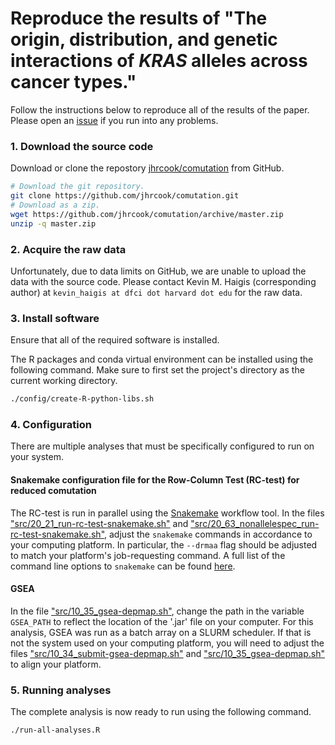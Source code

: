 # Reproduce the results of "The origin, distribution, and genetic interactions of *KRAS* alleles across cancer types."

Follow the instructions below to reproduce all of the results of the paper.
Please open an [issue](https://github.com/jhrcook/comutation/issues) if you run into any problems.

### 1. Download the source code

Download or clone the repostory [jhrcook/comutation](https://github.com/jhrcook/comutation/tree/resubmission) from GitHub.

```bash
# Download the git repository.
git clone https://github.com/jhrcook/comutation.git
# Download as a zip.
wget https://github.com/jhrcook/comutation/archive/master.zip
unzip -q master.zip

```

### 2. Acquire the raw data

Unfortunately, due to data limits on GitHub, we are unable to upload the data with the source code.
Please contact Kevin M. Haigis (corresponding author) at `kevin_haigis at dfci dot harvard dot edu` for the raw data.


### 3. Install software

Ensure that all of the required software is installed.

The R packages and conda virtual environment can be installed using the following command.
Make sure to first set the project's directory as the current working directory.

```bash
./config/create-R-python-libs.sh
```

### 4. Configuration

There are multiple analyses that must be specifically configured to run on your system.

#### Snakemake configuration file for the Row-Column Test (RC-test) for reduced comutation

The RC-test is run in parallel using the [Snakemake](https://snakemake.readthedocs.io/en/stable/) workflow tool.
In the files ["src/20_21_run-rc-test-snakemake.sh"](src/20_21_run-rc-test-snakemake.sh) and ["src/20_63_nonallelespec_run-rc-test-snakemake.sh"](src/20_63_nonallelespec_run-rc-test-snakemake.sh), adjust the `snakemake` commands in accordance to your computing platform.
In particular, the `--drmaa` flag should be adjusted to match your platform's job-requesting command.
A full list of the command line options to `snakemake` can be found [here](https://snakemake.readthedocs.io/en/stable/executing/cli.html).

#### GSEA

In the file ["src/10_35_gsea-depmap.sh"](src/10_35_gsea-depmap.sh), change the path in the variable `GSEA_PATH` to reflect the location of the '.jar' file on your computer.
For this analysis, GSEA was run as a batch array on a SLURM scheduler.
If that is not the system used on your computing platform, you will need to adjust the files ["src/10_34_submit-gsea-depmap.sh"](src/10_34_submit-gsea-depmap.sh) and ["src/10_35_gsea-depmap.sh"](src/10_35_gsea-depmap.sh) to align your platform.

### 5. Running analyses

The complete analysis is now ready to run using the following command.

```bash
./run-all-analyses.R
```

